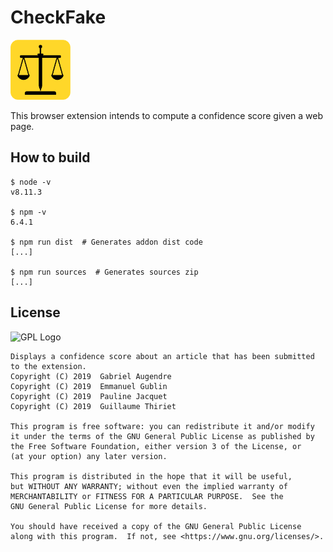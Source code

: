 # CheckFake

<img src="icons/logo.svg" alt="drawing" width="96"/>

This browser extension intends to compute a confidence score given a web page.

## How to build
```
$ node -v
v8.11.3

$ npm -v
6.4.1

$ npm run dist  # Generates addon dist code
[...]

$ npm run sources  # Generates sources zip
[...]
```

## License

![GPL Logo](https://upload.wikimedia.org/wikipedia/commons/thumb/9/93/GPLv3_Logo.svg/250px-GPLv3_Logo.svg.png)

    Displays a confidence score about an article that has been submitted to the extension.
    Copyright (C) 2019  Gabriel Augendre
    Copyright (C) 2019  Emmanuel Gublin
    Copyright (C) 2019  Pauline Jacquet
    Copyright (C) 2019  Guillaume Thiriet

    This program is free software: you can redistribute it and/or modify
    it under the terms of the GNU General Public License as published by
    the Free Software Foundation, either version 3 of the License, or
    (at your option) any later version.

    This program is distributed in the hope that it will be useful,
    but WITHOUT ANY WARRANTY; without even the implied warranty of
    MERCHANTABILITY or FITNESS FOR A PARTICULAR PURPOSE.  See the
    GNU General Public License for more details.

    You should have received a copy of the GNU General Public License
    along with this program.  If not, see <https://www.gnu.org/licenses/>.
